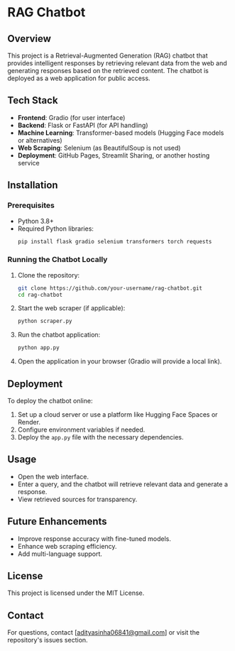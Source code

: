 # RAG Chatbot

## Overview
This project is a Retrieval-Augmented Generation (RAG) chatbot that provides intelligent responses by retrieving relevant data from the web and generating responses based on the retrieved content. The chatbot is deployed as a web application for public access.



## Tech Stack
- **Frontend**: Gradio (for user interface)
- **Backend**: Flask or FastAPI (for API handling)
- **Machine Learning**: Transformer-based models (Hugging Face models or alternatives)
- **Web Scraping**: Selenium (as BeautifulSoup is not used)
- **Deployment**: GitHub Pages, Streamlit Sharing, or another hosting service

## Installation
### Prerequisites
- Python 3.8+
- Required Python libraries:
  ```bash
  pip install flask gradio selenium transformers torch requests
  ```

### Running the Chatbot Locally
1. Clone the repository:
   ```bash
   git clone https://github.com/your-username/rag-chatbot.git
   cd rag-chatbot
   ```
2. Start the web scraper (if applicable):
   ```bash
   python scraper.py
   ```
3. Run the chatbot application:
   ```bash
   python app.py
   ```
4. Open the application in your browser (Gradio will provide a local link).

## Deployment
To deploy the chatbot online:
1. Set up a cloud server or use a platform like Hugging Face Spaces or Render.
2. Configure environment variables if needed.
3. Deploy the `app.py` file with the necessary dependencies.

## Usage
- Open the web interface.
- Enter a query, and the chatbot will retrieve relevant data and generate a response.
- View retrieved sources for transparency.

## Future Enhancements
- Improve response accuracy with fine-tuned models.
- Enhance web scraping efficiency.
- Add multi-language support.

## License
This project is licensed under the MIT License.

## Contact
For questions, contact [adityasinha06841@gmail.com] or visit the repository's issues section.

